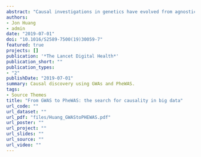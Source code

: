 ```yaml
---
abstract: "Causal investigations in genetics have evolved from agnostic discovery in genome-wide association studies (GWAS) to functional annotation and instrumental variable-informed inference (ie, mendelian randomisation). In the past decade, big data resources, such as the UK Biobank, have prompted a return to broader discovery through phenome-wide association studies (PheWAS). The work by Elina Hypponen and colleagues in The Lancet Digital Health, joins a small body of studies, using polygenic risk scores to search for causal effects of an intermediate phenotype such as body-mass index (BMI) on many outcomes, thereby applying mendelian randomisation across the phenome."
authors:
- Jon Huang
- admin
date: "2019-07-01"
doi: "10.1016/S2589-7500(19)30059-7"
featured: true
projects: []
publication: '*The Lancet Digital Health*'
publication_short: ""
publication_types:
- "2"
publishDate: "2019-07-01"
summary: Causal discovery using GWAs and PheWAS.
tags:
- Source Themes
title: "From GWAS to PheWAS: the search for causality in big data"
url_code: ""
url_dataset: ""
url_pdf: "files/Huang_GWAStoPHEWAS.pdf"
url_poster: ""
url_project: ""
url_slides: ""
url_source: ""
url_video: ""
---
```



